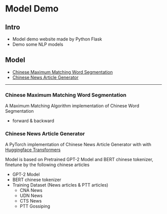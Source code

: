 # Model Demo

## Intro

- Model demo website made by Python Flask
- Demo some NLP models


## Model

*   [Chinese Maximum Matching Word Segmentation](#1)
*   [Chinese News Article Generator](#2)

------

<h3 id=1> Chinese Maximum Matching Word Segmentation</h3>

A Maximum Matching Algorithm implementation of Chinese Word Segmentation 

- forward & backward

<h3 id=2>Chinese News Article Generator</h3>

A PyTorch implementation of Chinese News Article Generator with with [Huggingface Transformers](https://github.com/huggingface/transformers)

Model is based on Pretrained GPT-2 Model and BERT chinese tokenizer, finetune by the following chinese articles

- GPT-2 Model
- BERT chinese tokenizer
- Training Dataset (News articles & PTT articles)
    - CNA News
    - UDN News
    - CTS News
    - PTT Gossiping


